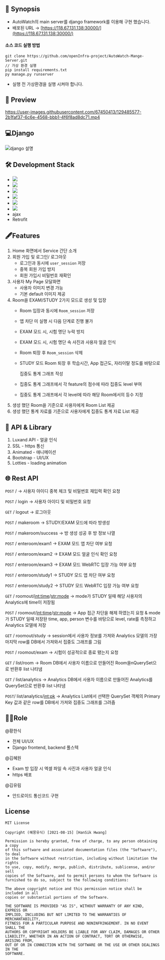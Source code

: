 ## 🦄 Synopsis
- AutoWatch의 main server를 django framework를 이용해 구현 했습니다.
- 배포된 URL -> [https://118.67.131.138:30000/](https://118.67.131.138:30000/)

#### 소스 코드 실행 방법
```git bash
git clone https://github.com/openInfra-project/AutoWatch-Mange-Server.git
// 가상 환경 실행
pip install requirements.txt
py manage.py runserver
```
- 실행 전 가상환경을 실행 시켜야 합니다.

## 🎨 Preview
https://user-images.githubusercontent.com/67450413/129485577-2b1faf37-6c6e-4568-bbb1-4f6f8ad8dc71.mp4

## 💻Django
![django 설명](https://user-images.githubusercontent.com/67450413/129481501-0f8325d6-aad0-4a67-b9be-0d782f23c278.PNG)


## 🛠 **Development Stack**
- <img src="https://img.shields.io/badge/Django-092E20?style=flat-square&logo=django&logoColor=white"/>
- <img src="https://img.shields.io/badge/Python-3776AB?style=flat-square&logo=python&logoColor=white"/>
- <img src="https://img.shields.io/badge/HTML-E34F26?style=flat-square&logo=HTML5&logoColor=white"/>
- <img src="https://img.shields.io/badge/CSS-1572B6?style=flat-square&logo=CSS3&logoColor=white"/>
- <img src="https://img.shields.io/badge/JavaScript-F7DF1E?style=flat-square&logo=JavaScript&logoColor=white"/>
- <img src="https://img.shields.io/badge/SQLite-003B57?style=flat-square&logo=SQLite&logoColor=white"/>
- ajax
- Retrofit

## 🖋Features
1. Home 화면에서 Service 간단 소개
2. 회원 가입 및 로그인/ 로그아웃
    - 로그인과 동시에 `user_session` 저장
    - 중복 회원 가입 방지
    - 회원 가입시 비밀번호 재확인
3.  사용자 My Page 모달화면
    - 사용자 이미지 변경 가능
    - 기본 default 이미지 제공
4. Room을 EXAM/STUDY 2가지 모드로 생성 및 입장
    - Room 입장과 동시에 `Room_session` 저장
    - 앱 차단 미 실행 시 다음 단계로 진행 불가
    - EXAM 모드 시, 시험 명단 누락 방지
    - EXAM 모드 시, 시험 명단 속 사진과 사용자 얼굴 인식
    - Room 퇴장 후 `Room_session` 삭제
    - STUDY 모드 Room 퇴장 후 학습시간, App 접근도, 자리이탈 정도를 바탕으로

        집중도 통계 그래프 작성

    - 집중도 통계 그래프에서 각 feature의 점수에 따라 집중도 level 부여
    - 집중도 통계 그래프에서 각 level에 따라 해당 Room에서의 등수 지정
5. 생성 했던 Room을 기준으로 사용자에게 Room List 제공
6. 생성 했던 통계 자료를 기준으로 사용자에게 집중도 통계 자료 List 제공

## 🐹 API & Library
1. Luxand API - 얼굴 인식
2. SSL - https 통신
3. Animated - 애니메이션
4. Bootstrap - UI/UX
5. Lotties - loading animation

## 🌐 Rest API
`POST` /  → 사용자 아이디 중복 체크 및 비밀번호 재입력 확인 요청

`POST` / login → 사용자 아이디 및 비밀번호 요청

`GET` / logout → 로그아웃

`POST` / makeroom → STUDY/EXAM 모드에 따라 방생성

`POST` / makeroom/success → 방 생성 성공 후 방 정보 나열

`POST` / enteroom/exam1 → EXAM 모드 앱 차단 여부 요청

`POST` / enteroom/exam2 → EXAM 모드 얼굴 인식 확인 요청

`POST` / enteroom/exam3 → EXAM 모드 WebRTC 입장 가능 여부 요청 

`POST` / enteroom/study1 → STUDY 모드 앱 차단 여부 요청

`POST` / enteroom/study2 → STUDY 모드 WebRTC 입장 가능 여부 요청

`GET` / roomout/<int:time>/<str:mode> → mode가 STUDY 일때 해당 사용자의 Analytics에 time이 저장됨

`POST` / roomout/<int:time>/<str:mode> → App 접근 차단을 해제 하였는지 요청 & mode가 STUDY 일때 저장돤 time, app, person 변수를 바탕으로 level, rate를 측정하고 Analytics 모델에 저장 

`GET` / roomout/study → session에서 사용자 정보를 가져와 Analytics 모델의 가장 마지막 row를 DB에서 가져와서 집중도 그래프를 그림 

`POST` / roomout/exam → 시험이 성공적으로 종료 됐는지 요청

`GET` / list/room → Room DB에서 사용자 이름으로 만들어진 Room을nQuerySet으로 반환후 list 나타냄

`GET` / list/analytics → Analytics DB에서 사용자 이름으로 만들어진 Analytics를 QuerySet으로 반환후 list 나타냄

`POST`/ list/analytics/<int:pk> → Analytics List에서 선택한 QuerySet 객체의 Primary Key 값과 같은 row를 DB에서 가져와 집중도 그래프를 그려줌

## 🙋‍♂️Role
@황한식  
- 전체 UI/UX
- Django frontend, backend 풀스텍

@김혜원 

- Exam 방 입장 시 엑셀 파일 속 사진과 사용자 얼굴 인식
- https 배포

@김유림 

- 안드로이드 통신코드 구현
## License
```
MIT License

Copyright (혜몽유식) [2021-08-15] [HanSik Hwang]

Permission is hereby granted, free of charge, to any person obtaining a copy
of this software and associated documentation files (the "Software"), to deal
in the Software without restriction, including without limitation the rights
to use, copy, modify, merge, publish, distribute, sublicense, and/or sell
copies of the Software, and to permit persons to whom the Software is
furnished to do so, subject to the following conditions:

The above copyright notice and this permission notice shall be included in all
copies or substantial portions of the Software.

THE SOFTWARE IS PROVIDED "AS IS", WITHOUT WARRANTY OF ANY KIND, EXPRESS OR
IMPLIED, INCLUDING BUT NOT LIMITED TO THE WARRANTIES OF MERCHANTABILITY,
FITNESS FOR A PARTICULAR PURPOSE AND NONINFRINGEMENT. IN NO EVENT SHALL THE
AUTHORS OR COPYRIGHT HOLDERS BE LIABLE FOR ANY CLAIM, DAMAGES OR OTHER
LIABILITY, WHETHER IN AN ACTION OF CONTRACT, TORT OR OTHERWISE, ARISING FROM,
OUT OF OR IN CONNECTION WITH THE SOFTWARE OR THE USE OR OTHER DEALINGS IN THE
SOFTWARE.
```
